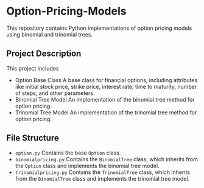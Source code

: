# Option-Pricing-Models

This repository contains Python implementations of option pricing models using binomial and trinomial trees.

## Project Description

This project includes
- Option Base Class A base class for financial options, including attributes like initial stock price, strike price, interest rate, time to maturity, number of steps, and other parameters.
- Binomial Tree Model An implementation of the binomial tree method for option pricing.
- Trinomial Tree Model An implementation of the trinomial tree method for option pricing.

## File Structure

- `option.py` Contains the base `Option` class.
- `binomialpricing.py` Contains the `BinomialTree` class, which inherits from the `Option` class and implements the binomial tree model.
- `trinomialpricing.py` Contains the `TrinomialTree` class, which inherits from the `BinomialTree` class and implements the trinomial tree model.

